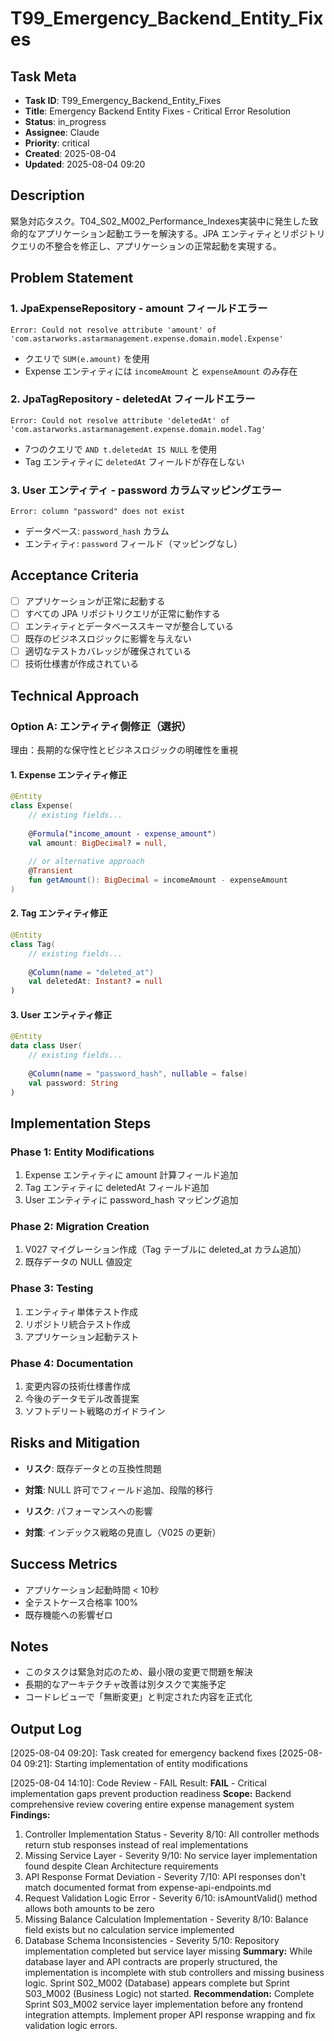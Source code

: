 # T99_Emergency_Backend_Entity_Fixes

## Task Meta
- **Task ID**: T99_Emergency_Backend_Entity_Fixes
- **Title**: Emergency Backend Entity Fixes - Critical Error Resolution
- **Status**: in_progress
- **Assignee**: Claude
- **Priority**: critical
- **Created**: 2025-08-04
- **Updated**: 2025-08-04 09:20

## Description
緊急対応タスク。T04_S02_M002_Performance_Indexes実装中に発生した致命的なアプリケーション起動エラーを解決する。JPA エンティティとリポジトリクエリの不整合を修正し、アプリケーションの正常起動を実現する。

## Problem Statement

### 1. JpaExpenseRepository - amount フィールドエラー
```
Error: Could not resolve attribute 'amount' of 'com.astarworks.astarmanagement.expense.domain.model.Expense'
```
- クエリで `SUM(e.amount)` を使用
- Expense エンティティには `incomeAmount` と `expenseAmount` のみ存在

### 2. JpaTagRepository - deletedAt フィールドエラー
```
Error: Could not resolve attribute 'deletedAt' of 'com.astarworks.astarmanagement.expense.domain.model.Tag'
```
- 7つのクエリで `AND t.deletedAt IS NULL` を使用
- Tag エンティティに `deletedAt` フィールドが存在しない

### 3. User エンティティ - password カラムマッピングエラー
```
Error: column "password" does not exist
```
- データベース: `password_hash` カラム
- エンティティ: `password` フィールド（マッピングなし）

## Acceptance Criteria
- [ ] アプリケーションが正常に起動する
- [ ] すべての JPA リポジトリクエリが正常に動作する
- [ ] エンティティとデータベーススキーマが整合している
- [ ] 既存のビジネスロジックに影響を与えない
- [ ] 適切なテストカバレッジが確保されている
- [ ] 技術仕様書が作成されている

## Technical Approach

### Option A: エンティティ側修正（選択）
理由：長期的な保守性とビジネスロジックの明確性を重視

#### 1. Expense エンティティ修正
```kotlin
@Entity
class Expense(
    // existing fields...
    
    @Formula("income_amount - expense_amount")
    val amount: BigDecimal? = null,
    
    // or alternative approach
    @Transient
    fun getAmount(): BigDecimal = incomeAmount - expenseAmount
)
```

#### 2. Tag エンティティ修正
```kotlin
@Entity
class Tag(
    // existing fields...
    
    @Column(name = "deleted_at")
    val deletedAt: Instant? = null
)
```

#### 3. User エンティティ修正
```kotlin
@Entity
data class User(
    // existing fields...
    
    @Column(name = "password_hash", nullable = false)
    val password: String
)
```

## Implementation Steps

### Phase 1: Entity Modifications
1. Expense エンティティに amount 計算フィールド追加
2. Tag エンティティに deletedAt フィールド追加
3. User エンティティに password_hash マッピング追加

### Phase 2: Migration Creation
1. V027 マイグレーション作成（Tag テーブルに deleted_at カラム追加）
2. 既存データの NULL 値設定

### Phase 3: Testing
1. エンティティ単体テスト作成
2. リポジトリ統合テスト作成
3. アプリケーション起動テスト

### Phase 4: Documentation
1. 変更内容の技術仕様書作成
2. 今後のデータモデル改善提案
3. ソフトデリート戦略のガイドライン

## Risks and Mitigation
- **リスク**: 既存データとの互換性問題
- **対策**: NULL 許可でフィールド追加、段階的移行

- **リスク**: パフォーマンスへの影響
- **対策**: インデックス戦略の見直し（V025 の更新）

## Success Metrics
- アプリケーション起動時間 < 10秒
- 全テストケース合格率 100%
- 既存機能への影響ゼロ

## Notes
- このタスクは緊急対応のため、最小限の変更で問題を解決
- 長期的なアーキテクチャ改善は別タスクで実施予定
- コードレビューで「無断変更」と判定された内容を正式化

## Output Log
[2025-08-04 09:20]: Task created for emergency backend fixes
[2025-08-04 09:21]: Starting implementation of entity modifications

[2025-08-04 14:10]: Code Review - FAIL
Result: **FAIL** - Critical implementation gaps prevent production readiness
**Scope:** Backend comprehensive review covering entire expense management system
**Findings:** 
1. Controller Implementation Status - Severity 8/10: All controller methods return stub responses instead of real implementations
2. Missing Service Layer - Severity 9/10: No service layer implementation found despite Clean Architecture requirements
3. API Response Format Deviation - Severity 7/10: API responses don't match documented format from expense-api-endpoints.md
4. Request Validation Logic Error - Severity 6/10: isAmountValid() method allows both amounts to be zero
5. Missing Balance Calculation Implementation - Severity 8/10: Balance field exists but no calculation service implemented
6. Database Schema Inconsistencies - Severity 5/10: Repository implementation completed but service layer missing
**Summary:** While database layer and API contracts are properly structured, the implementation is incomplete with stub controllers and missing business logic. Sprint S02_M002 (Database) appears complete but Sprint S03_M002 (Business Logic) not started.
**Recommendation:** Complete Sprint S03_M002 service layer implementation before any frontend integration attempts. Implement proper API response wrapping and fix validation logic errors.